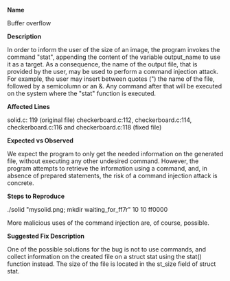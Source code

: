 **Name**

Buffer overflow

**Description**

In order to inform the user of the size of an image, the program invokes the command "stat", appending the content of the variable output_name to use it as a target. As a consequence, the name of the output file, that is provided by the user, may be used to perform a command injection attack. For example, the user may insert between quotes (") the name of the file, followed by a semicolumn or an &. Any command after that will be executed on the system where the "stat" function is executed.

**Affected Lines**

solid.c: 119 (original file)
checkerboard.c:112, checkerboard.c:114, checkerboard.c:116 and checkerboard.c:118 (fixed file)

**Expected vs Observed**

We expect the program to only get the needed information on the generated file, without executing any other undesired command.
However, the program attempts to retrieve the information using a command, and, in absence of prepared statements, the risk of a command injection attack is concrete. 

**Steps to Reproduce**

./solid "mysolid.png; mkdir waiting_for_ff7r" 10 10 ff0000

More malicious uses of the command injection are, of course, possible.

**Suggested Fix Description**

One of the possible solutions for the bug is not to use commands, and collect information on the created file on a struct stat using the stat() function instead. The size of the file is located in the st_size field of struct stat.

